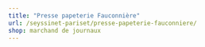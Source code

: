 ```yaml
---
title: "Presse papeterie Fauconnière"
url: /seyssinet-pariset/presse-papeterie-fauconniere/
shop: marchand de journaux
---
```

